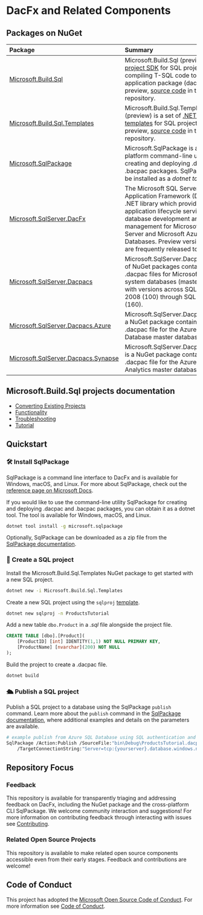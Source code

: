 # DacFx and Related Components

## Packages on NuGet

|Package|Summary|
|:--|:--|
|[Microsoft.Build.Sql](https://www.nuget.org/packages/Microsoft.Build.Sql)|Microsoft.Build.Sql (preview) is a [.NET project SDK](https://docs.microsoft.com/dotnet/core/project-sdk/overview) for SQL projects, compiling T-SQL code to a data-tier application package (dacpac). In preview, [source code](/src/Microsoft.Build.Sql/) in this repository.|
|[Microsoft.Build.Sql.Templates](https://www.nuget.org/packages/Microsoft.Build.Sql.Templates)|Microsoft.Build.Sql.Templates (preview) is a set of [.NET project templates](https://learn.microsoft.com/dotnet/core/tools/custom-templates) for SQL projects. In preview, [source code](/src/Microsoft.Build.Sql.Templates/) in this repository.|
|[Microsoft.SqlPackage](https://www.nuget.org/packages/Microsoft.SqlPackage)|Microsoft.SqlPackage is a cross-platform command-line utility for creating and deploying .dacpac and .bacpac packages. SqlPackage can be installed as a *dotnet tool*.|
|[Microsoft.SqlServer.DacFx](https://www.nuget.org/packages/Microsoft.SqlServer.DacFx)|The Microsoft SQL Server Data-Tier Application Framework (DacFx) is a .NET library which provides application lifecycle services for database development and management for Microsoft SQL Server and Microsoft Azure SQL Databases. Preview versions of DacFx are frequently released to NuGet.|
|[Microsoft.SqlServer.Dacpacs](https://www.nuget.org/packages/Microsoft.SqlServer.Dacpacs)|Microsoft.SqlServer.Dacpacs is a set of NuGet packages containing .dacpac files for Microsoft SQL Server system databases (master, msdb) with versions across SQL Server 2008 (100) through SQL Server 2022 (160).|
|[Microsoft.SqlServer.Dacpacs.Azure](https://www.nuget.org/packages/Microsoft.SqlServer.Dacpacs.Azure)|Microsoft.SqlServer.Dacpacs.Azure is a NuGet package containing a .dacpac file for the Azure SQL Database master database.|
|[Microsoft.SqlServer.Dacpacs.Synapse](https://www.nuget.org/packages/Microsoft.SqlServer.Dacpacs.Synapse)|Microsoft.SqlServer.Dacpacs.Synapse is a NuGet package containing a .dacpac file for the Azure Synapse Analytics master database.|

## Microsoft.Build.Sql projects documentation

- [Converting Existing Projects](src/Microsoft.Build.Sql/docs/Converting-Existing.md)
- [Functionality](src/Microsoft.Build.Sql/docs/Functionality.md)
- [Troubleshooting](src/Microsoft.Build.Sql/docs/Troubleshooting.md)
- [Tutorial](src/Microsoft.Build.Sql/docs/Tutorial.md)

## Quickstart

### 🛠️ Install SqlPackage

SqlPackage is a command line interface to DacFx and is available for Windows, macOS, and Linux. For more about SqlPackage, check out the [reference page on Microsoft Docs](https://learn.microsoft.com/sql/tools/sqlpackage/sqlpackage).

If you would like to use the command-line utility SqlPackage for creating and deploying .dacpac and .bacpac packages, you can obtain it as a dotnet tool.  The tool is available for Windows, macOS, and Linux.

```bash
dotnet tool install -g microsoft.sqlpackage
```

Optionally, SqlPackage can be downloaded as a zip file from the [SqlPackage documentation](https://learn.microsoft.com/sql/tools/sqlpackage/sqlpackage-download).

### 📁 Create a SQL project

Install the Microsoft.Build.Sql.Templates NuGet package to get started with a new SQL project.

```bash
dotnet new -i Microsoft.Build.Sql.Templates
```

Create a new SQL project using the `sqlproj` [template](src/Microsoft.Build.Sql.Templates/).

```bash
dotnet new sqlproj -n ProductsTutorial
```

Add a new table `dbo.Product` in a *.sql* file alongside the project file.

```sql
CREATE TABLE [dbo].[Product](
    [ProductID] [int] IDENTITY(1,1) NOT NULL PRIMARY KEY,
    [ProductName] [nvarchar](200) NOT NULL
);
```

Build the project to create a .dacpac file.

```bash
dotnet build
```

### 🛳️ Publish a SQL project

Publish a SQL project to a database using the SqlPackage `publish` command. Learn more about the `publish` command in the [SqlPackage documentation](https://learn.microsoft.com/sql/tools/sqlpackage/sqlpackage-publish), where additional examples and details on the parameters are available.

```bash
# example publish from Azure SQL Database using SQL authentication and a connection string
SqlPackage /Action:Publish /SourceFile:"bin\Debug\ProductsTutorial.dacpac" \
    /TargetConnectionString:"Server=tcp:{yourserver}.database.windows.net,1433;Initial Catalog=ProductsTutorial;User ID=sqladmin;Password={your_password};Encrypt=True;TrustServerCertificate=False;Connection Timeout=30;"
```

## Repository Focus

### Feedback

This repository is available for transparently triaging and addressing feedback on DacFx, including the NuGet package and the cross-platform CLI SqlPackage. We welcome community interaction and suggestions! For more information on contributing feedback through interacting with issues see [Contributing](CONTRIBUTING.md).

### Related Open Source Projects

This repository is available to make related open source components accessible even from their early stages. Feedback and contributions are welcome!

## Code of Conduct

This project has adopted the [Microsoft Open Source Code of Conduct](https://opensource.microsoft.com/codeofconduct/).
For more information see [Code of Conduct](CODE_OF_CONDUCT.md).
